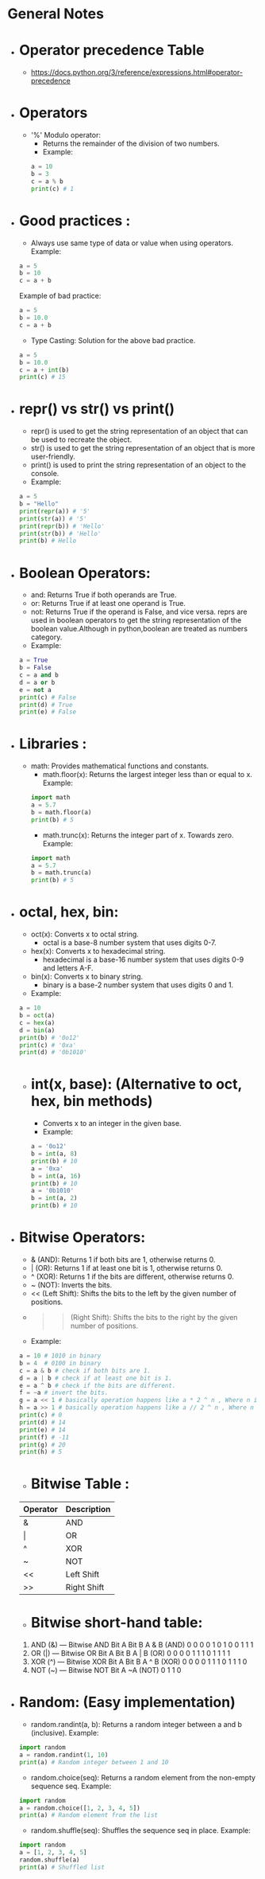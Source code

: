  # General Notes

- # Operator precedence Table
  - https://docs.python.org/3/reference/expressions.html#operator-precedence

- # Operators
  - '%' Modulo operator:
    - Returns the remainder of the division of two numbers.
    - Example:
    ```python
    a = 10
    b = 3
    c = a % b
    print(c) # 1
    ```
- # Good practices :
  - Always use same type of data or value when using operators.
  Example: 
  ```python
  a = 5
  b = 10
  c = a + b
  ```
  Example of bad practice:
  ```python
  a = 5
  b = 10.0
  c = a + b
  ```
  - Type Casting: Solution for the above bad practice.
  ```python
  a = 5
  b = 10.0
  c = a + int(b)
  print(c) # 15
  ```
- # repr() vs str() vs print()
  - repr() is used to get the string representation of an object that can be used to recreate the object.
  - str() is used to get the string representation of an object that is more user-friendly.
  - print() is used to print the string representation of an object to the console.
  - Example:
  ```python
  a = 5
  b = "Hello"
  print(repr(a)) # '5'
  print(str(a)) # '5'
  print(repr(b)) # 'Hello'
  print(str(b)) # 'Hello'
  print(b) # Hello
  ```
- # Boolean Operators:
  - and: Returns True if both operands are True.
  - or: Returns True if at least one operand is True.
  - not: Returns True if the operand is False, and vice versa.
  reprs are used in boolean operators to get the string representation of the boolean value.Although in python,boolean are treated as numbers category.
  - Example:
  ```python
  a = True
  b = False
  c = a and b
  d = a or b
  e = not a
  print(c) # False
  print(d) # True
  print(e) # False
  ```

- # Libraries :
  - math: Provides mathematical functions and constants.
    - math.floor(x): Returns the largest integer less than or equal to x.
    Example:
    ```python
    import math
    a = 5.7
    b = math.floor(a)
    print(b) # 5
    ```
    - math.trunc(x): Returns the integer part of x. Towards zero.
    Example:
    ```python
    import math
    a = 5.7
    b = math.trunc(a)
    print(b) # 5
    ```
- # octal, hex, bin:
  - oct(x): Converts x to octal string.
    - octal is a base-8 number system that uses digits 0-7.
  - hex(x): Converts x to hexadecimal string.
    - hexadecimal is a base-16 number system that uses digits 0-9 and letters A-F.
  - bin(x): Converts x to binary string.
    - binary is a base-2 number system that uses digits 0 and 1.
  - Example:
  ```python
  a = 10
  b = oct(a)
  c = hex(a)
  d = bin(a)
  print(b) # '0o12'
  print(c) # '0xa'
  print(d) # '0b1010'
  ```
  - # int(x, base): (Alternative to oct, hex, bin methods)
    - Converts x to an integer in the given base.
    - Example:
    ```python
    a = '0o12'
    b = int(a, 8)
    print(b) # 10
    a = '0xa'
    b = int(a, 16)
    print(b) # 10
    a = '0b1010'
    b = int(a, 2)
    print(b) # 10
    ```

- # Bitwise Operators:
  - & (AND): Returns 1 if both bits are 1, otherwise returns 0.
  - | (OR): Returns 1 if at least one bit is 1, otherwise returns 0.
  - ^ (XOR): Returns 1 if the bits are different, otherwise returns 0.
  - ~ (NOT): Inverts the bits.
  - << (Left Shift): Shifts the bits to the left by the given number of positions.
  - >> (Right Shift): Shifts the bits to the right by the given number of positions.
  - Example:
  ```python
  a = 10 # 1010 in binary
  b = 4  # 0100 in binary
  c = a & b # check if both bits are 1.
  d = a | b # check if at least one bit is 1.
  e = a ^ b # check if the bits are different.
  f = ~a # invert the bits.
  g = a << 1 # basically operation happens like a * 2 ^ n , Where n is the number of positions
  h = a >> 1 # basically operation happens like a // 2 ^ n , Where n is the number of positions
  print(c) # 0
  print(d) # 14
  print(e) # 14
  print(f) # -11
  print(g) # 20
  print(h) # 5
  ```
  - # Bitwise Table :
  | Operator | Description |
  |----------|-------------|
  | &        | AND         |
  | \|      | OR          |
  | ^        | XOR        |
  | ~        | NOT        |
  | <<       | Left Shift  |
  | >>       | Right Shift |

  - # Bitwise short-hand table:
  1. AND (&) — Bitwise AND
    Bit A	  Bit B	  A & B (AND)
    0	      0	      0
    0	      1	      0
    1	      0	      0
    1	      1	      1
  2. OR (|) — Bitwise OR
    Bit A	  Bit B	  A | B (OR)
    0	      0	      0
    0	      1	      1
    1	      0	      1
    1	      1	      1
  3. XOR (^) — Bitwise XOR
    Bit A	  Bit B	  A ^ B (XOR)
    0	      0	      0
    0	      1	      1
    1	      0	      1
    1	      1	      0
  4. NOT (~) — Bitwise NOT
    Bit A	  ~A (NOT)
    0	      1
    1	      0
  
- # Random: (Easy implementation)
  - random.randint(a, b): Returns a random integer between a and b (inclusive).
  Example:
  ```python
  import random
  a = random.randint(1, 10)
  print(a) # Random integer between 1 and 10
  ```
  - random.choice(seq): Returns a random element from the non-empty sequence seq.
  Example:
  ```python
  import random
  a = random.choice([1, 2, 3, 4, 5])
  print(a) # Random element from the list
  ```
  - random.shuffle(seq): Shuffles the sequence seq in place.
  Example:
  ```python
  import random
  a = [1, 2, 3, 4, 5]
  random.shuffle(a)
  print(a) # Shuffled list
  ```